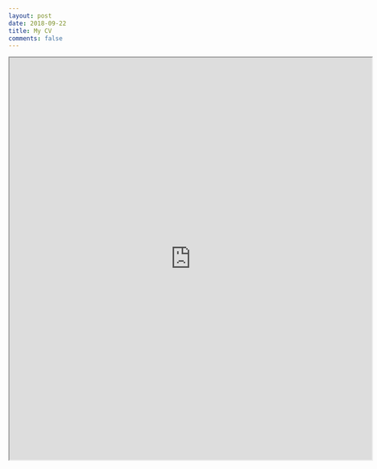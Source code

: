```yaml
---
layout: post
date: 2018-09-22
title: My CV
comments: false
---
```


<iframe src="https://drive.google.com/file/d/19NO68XsLGpK3o6t-ErzqLC02OonuSVCh/preview" width="720" height="800"></iframe>
